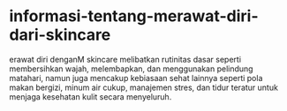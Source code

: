 # informasi-tentang-merawat-diri-dari-skincare
erawat diri denganM skincare melibatkan rutinitas dasar seperti membersihkan wajah, melembapkan, dan menggunakan pelindung matahari, namun juga mencakup kebiasaan sehat lainnya seperti pola makan bergizi, minum air cukup, manajemen stres, dan tidur teratur untuk menjaga kesehatan kulit secara menyeluruh.
